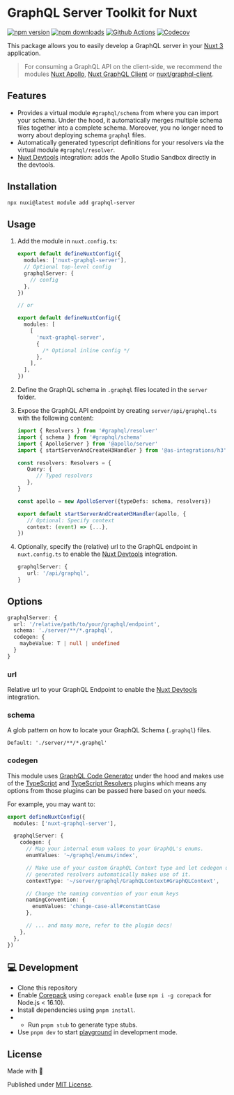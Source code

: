 # GraphQL Server Toolkit for Nuxt

[![npm version][npm-version-src]][npm-version-href]
[![npm downloads][npm-downloads-src]][npm-downloads-href]
[![Github Actions][github-actions-src]][github-actions-href]
[![Codecov][codecov-src]][codecov-href]

This package allows you to easily develop a GraphQL server in your [Nuxt 3](v3.nuxtjs.org) application.

> For consuming a GraphQL API on the client-side, we recommend the modules [Nuxt Apollo](https://apollo.nuxtjs.org/), [Nuxt GraphQL Client](https://nuxt-graphql-client.web.app/) or [nuxt/graphql-client](https://nuxt-graphql-request.vercel.app/).

## Features

- Provides a virtual module `#graphql/schema` from where you can import your schema. Under the hood, it automatically merges multiple schema files together into a complete schema. Moreover, you no longer need to worry about deploying schema `graphql` files.
- Automatically generated typescript definitions for your resolvers via the virtual module `#graphql/resolver`.
- [Nuxt Devtools](https://devtools.nuxtjs.org) integration: adds the Apollo Studio Sandbox directly in the devtools.

## Installation

```sh
npx nuxi@latest module add graphql-server
```

## Usage

1. Add the module in `nuxt.config.ts`:

   ```ts
   export default defineNuxtConfig({
     modules: ['nuxt-graphql-server'],
     // Optional top-level config
     graphqlServer: {
       // config
     },
   })

   // or

   export default defineNuxtConfig({
     modules: [
       [
         'nuxt-graphql-server',
         {
           /* Optional inline config */
         },
       ],
     ],
   })
   ```

2. Define the GraphQL schema in `.graphql` files located in the `server` folder.
3. Expose the GraphQL API endpoint by creating `server/api/graphql.ts` with the following content:

   ```ts
   import { Resolvers } from '#graphql/resolver'
   import { schema } from '#graphql/schema'
   import { ApolloServer } from '@apollo/server'
   import { startServerAndCreateH3Handler } from '@as-integrations/h3'

   const resolvers: Resolvers = {
      Query: {
         // Typed resolvers
      },
   }

   const apollo = new ApolloServer({typeDefs: schema, resolvers})

   export default startServerAndCreateH3Handler(apollo, {
      // Optional: Specify context
      context: (event) => {...},
   })
   ```

4. Optionally, specify the (relative) url to the GraphQL endpoint in `nuxt.config.ts` to enable the [Nuxt Devtools](https://devtools.nuxtjs.org) integration.

   ```ts
   graphqlServer: {
      url: '/api/graphql',
   }
   ```

## Options

```ts
graphqlServer: {
  url: '/relative/path/to/your/graphql/endpoint',
  schema: './server/**/*.graphql',
  codegen: {
    maybeValue: T | null | undefined
  }
}
```

### url

Relative url to your GraphQL Endpoint to enable the [Nuxt Devtools](https://devtools.nuxtjs.org) integration.

### schema

A glob pattern on how to locate your GraphQL Schema (`.graphql`) files.

`Default: './server/**/*.graphql'`

### codegen

This module uses [GraphQL Code Generator](https://the-guild.dev/graphql/codegen) under the hood and makes use of the [TypeScript](https://the-guild.dev/graphql/codegen/plugins/typescript/typescript) and [TypeScript Resolvers](https://the-guild.dev/graphql/codegen/plugins/typescript/typescript-resolvers) plugins which means any options from those plugins can be passed here based on your needs.

For example, you may want to:

```ts
export defineNuxtConfig({
  modules: ['nuxt-graphql-server'],

  graphqlServer: {
    codegen: {
      // Map your internal enum values to your GraphQL's enums.
      enumValues: '~/graphql/enums/index',

      // Make use of your custom GraphQL Context type and let codegen use it so that the
      // generated resolvers automatically makes use of it.
      contextType: '~/server/graphql/GraphQLContext#GraphQLContext',

      // Change the naming convention of your enum keys
      namingConvention: {
        enumValues: 'change-case-all#constantCase
      },

      // ... and many more, refer to the plugin docs!
    },
  },
})
```

## 💻 Development

- Clone this repository
- Enable [Corepack](https://github.com/nodejs/corepack) using `corepack enable` (use `npm i -g corepack` for Node.js < 16.10).
- Install dependencies using `pnpm install`.
- - Run `pnpm stub` to generate type stubs.
- Use `pnpm dev` to start [playground](./playground) in development mode.

## License

Made with 💛

Published under [MIT License](./LICENSE).

<!-- Badges -->

[npm-version-src]: https://img.shields.io/npm/v/nuxt-graphql-server?style=flat-square
[npm-version-href]: https://www.npmjs.com/package/nuxt-graphql-server
[npm-downloads-src]: https://img.shields.io/npm/dm/nuxt-graphql-server?style=flat-square
[npm-downloads-href]: https://npmjs.com/package/nuxt-graphql-server
[github-actions-src]: https://img.shields.io/github/actions/workflow/status/tobiasdiez/nuxt-graphql-server/ci.yml?branch=main&style=flat-square
[github-actions-href]: https://github.com/tobiasdiez/nuxt-graphql-server/actions?query=workflow%3Aci
[codecov-src]: https://img.shields.io/codecov/c/gh/tobiasdiez/nuxt-graphql-server/main?style=flat-square
[codecov-href]: https://codecov.io/gh/tobiasdiez/nuxt-graphql-server
